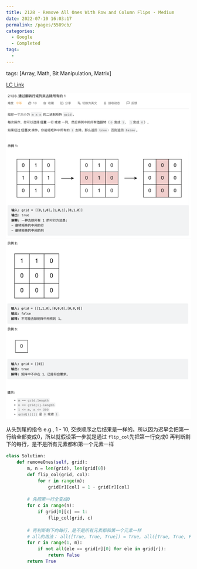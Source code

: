 ```yaml
---
title: 2128 - Remove All Ones With Row and Column Flips - Medium
date: 2022-07-10 16:03:17
permalink: /pages/5509cb/
categories:
  - Google
  - Completed
tags:
  - 
---
```

tags: [Array, Math, Bit Manipulation, Matrix]

[LC Link](https://leetcode.cn/problems/remove-all-ones-with-row-and-column-flips/)

![](https://raw.githubusercontent.com/emmableu/image/master/202207102301184.png)
![](https://raw.githubusercontent.com/emmableu/image/master/202207102301777.png)

从头到尾的指令 e.g., 1 - 10, 交换顺序之后结果是一样的。所以因为迟早会把第一行给全部变成0，所以就假设第一步就是通过 `flip_col`先把第一行变成0
再判断剩下的每行，是不是所有元素都和第一个元素一样
```python
class Solution:
	def removeOnes(self, grid):
		m, n = len(grid), len(grid[0])
		def flip_col(grid, col):
			for r in range(m):
				grid[r][col] = 1 - grid[r][col]

		# 先把第一行全变成0
		for c in range(n):
			if grid[0][c] == 1:
				flip_col(grid, c)

		# 再判断剩下的每行，是不是所有元素都和第一个元素一样
		# all的用法： all([True, True, True]) = True, all([True, True, False]) = False
		for r in range(1, m):
			if not all(ele == grid[r][0] for ele in grid[r]):
				return False
		return True
```